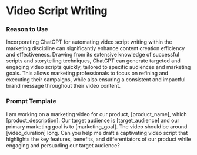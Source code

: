 # Video Script Writing

### Reason to Use

Incorporating ChatGPT for automating video script writing within the marketing discipline can significantly enhance content creation efficiency and effectiveness. Drawing from its extensive knowledge of successful scripts and storytelling techniques, ChatGPT can generate targeted and engaging video scripts quickly, tailored to specific audiences and marketing goals. This allows marketing professionals to focus on refining and executing their campaigns, while also ensuring a consistent and impactful brand message throughout their video content.

### Prompt Template

I am working on a marketing video for our product, [product_name], which [product_description]. Our target audience is [target_audience] and our primary marketing goal is to [marketing_goal]. The video should be around [video_duration] long. 
Can you help me draft a captivating video script that highlights the key features, benefits, and differentiators of our product while engaging and persuading our target audience?